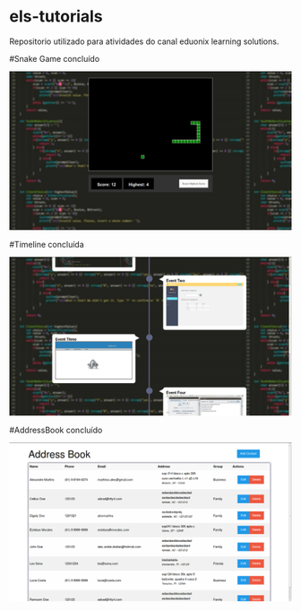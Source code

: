 # els-tutorials

Repositorio utilizado para atividades do canal eduonix learning solutions.

#Snake Game concluído

![ScreenShot](Snake/snake.png)

#Timeline concluída

![ScreenShot](Timeline/img/portfolio/timeline.png)

#AddressBook concluído

![ScreenShot](AddressBook/view/img/addressbook.png)
